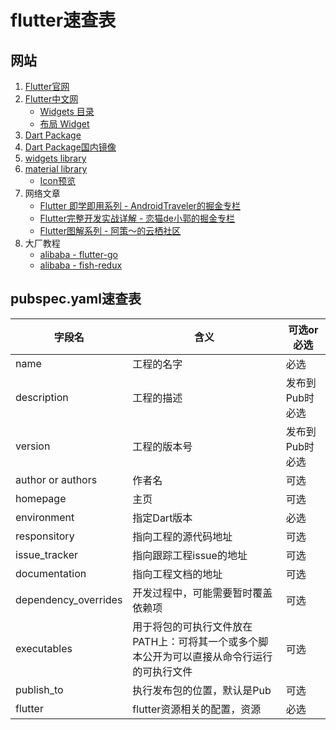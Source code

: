 # flutter速查表

## 网站

1. [Flutter官网](https://flutter.dev/)
2. [Flutter中文网](https://flutterchina.club/)
    - [Widgets 目录](https://flutterchina.club/widgets/)
    - [布局 Widget](https://flutterchina.club/widgets/layout/)
3. [Dart Package](https://pub.dev)
4. [Dart Package国内镜像](https://pub.flutter-io.cn/)
5. [widgets library](https://api.flutter.dev/flutter/widgets/widgets-library.html)
6. [material library](https://api.flutter.dev/flutter/material/material-library.html)
    - [Icon预览](https://material.io/resources/icons/?style=baseline)
7. 网络文章
    - [Flutter 即学即用系列 - AndroidTraveler的掘金专栏](https://juejin.im/post/5cec9599e51d45775d516f07)
    - [Flutter完整开发实战详解 - 恋猫de小郭的掘金专栏](https://juejin.im/post/5d0634c7f265da1b91639232)
    - [Flutter图解系列 - 阿策～的云栖社区](https://yq.aliyun.com/users/2qfggvaujt7ks?spm=a2c4e.11153940.blogcont692294.2.15a04744Xh73yv)
8. 大厂教程
    - [alibaba - flutter-go](https://github.com/alibaba/flutter-go)
    - [alibaba - fish-redux](https://github.com/alibaba/fish-redux)

## pubspec.yaml速查表

| 字段名 | 含义 | 可选or必选 |
| - | - | - |
| name | 工程的名字 | 必选 |
| description | 工程的描述 | 发布到Pub时必选 |
| version| 工程的版本号 | 发布到Pub时必选 |
| author or authors | 作者名 | 可选 |
| homepage | 主页 | 可选 |
| environment | 指定Dart版本 | 必选 |
| responsitory | 指向工程的源代码地址 | 可选 |
| issue_tracker | 指向跟踪工程issue的地址 | 可选 |
| documentation | 指向工程文档的地址 | 可选 |
| dependency_overrides | 开发过程中，可能需要暂时覆盖依赖项 | 可选 |
| executables | 用于将包的可执行文件放在PATH上：可将其一个或多个脚本公开为可以直接从命令行运行的可执行文件 | 可选 |
| publish_to | 执行发布包的位置，默认是Pub | 可选 |
| flutter | flutter资源相关的配置，资源 | 必选 |
